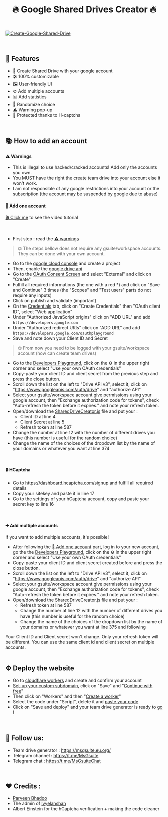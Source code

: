 <h1 align="center">🔥 Google Shared Drives Creator 🔥<br></h1> 

<br />

<!-- > ## A simple script to automate the Google Shared Drives creation. -->
[![Create-Google-Shared-Drive](https://i.imgur.com/GB6clwg.png)](https://github.com/MsGsuite/MsGsuite)

<br />


## 📜 Features
- 🔭 Create Shared Drive with your google account 
- 🛠 100% customizable
- 🖼 User-friendly UI
- ⚙️ Add multiple accounts
- 📊 Add statistics
- 🎲 Randomize choice
- ⚠ Warning pop-up
- 🔐 Protected thanks to H-captcha

<br />

<!-- [![Indrajeet's github stats](https://github-readme-stats.vercel.app/api?username=msgsuite&count_private=true&include_all_commits=true&theme=radical)](https://t.me/msgsuite)-->

## 📚 How to add an account
#### ⚠️ Warnings
 - This is illegal to use hacked/cracked accounts! Add only the accounts you own.
 - You MUST have the right the create team drive into your account else it won't work.
 - I am not responsible of any google restrictions into your account or the subscription (the account may be suspended by google due to abuse)

#### 📙 Add one account
[🎬 Click me](https://drive.google.com/file/d/1mn6Hq_tON6ek0u36bWtq0IhOEO6Hfw3v)  to see the video tutorial

<br/>

- First step : read the [⚠️ warnings](https://github.com/MsGsuite/MsGsuite#%EF%B8%8F-warnings)
> ⏣ The steps bellow does not require any gsuite/workspace accounts. They can be done with your own account.


- Go to the [google cloud console](https://console.developers.google.com/apis/credentials) and create a project  
- Then, enable the [google drive api](https://console.developers.google.com/apis/library/drive.googleapis.com?q=drive)
- Go to the [OAuth Consent Screen](https://console.cloud.google.com/apis/credentials/consent) and select "External" and click on "Create"
- Fulfill all required informations (the one with a red *) and click on "Save and Continue" 3 times (the "Scopes" and "Test users" parts do not require any inputs) 
- Click on publish and validate (important)
- On the [Credentials](https://console.cloud.google.com/apis/credentials) tab, click on "Create Credentials" then "OAuth client ID", select "Web application"
- Under "Authorized JavaScript origins" click on "ADD URL" and add `https://developers.google.com` 
- Under "Authorized redirect URIs" click on "ADD URL" and add `https://developers.google.com/oauthplayground`
- Save and note down your Client ID and Secret
> ⏣ From now you need to be logged with your gsuite/workspace account (how can create team drives)
- Go to the [Developers Playground](https://developers.google.com/oauthplayground), click on the ⚙️ in the upper right corner and select "Use your own OAuth credentials" 
- Copy-paste your client ID and client secret from the previous step and press the close button.
- Scroll down the list on the left to "Drive API v3", select it, click on "https://www.googleapis.com/auth/drive" and "authorize API"
- Select your gsuite/workspace account give permissions using your google account, then "Exchange authorization code for tokens", check "Auto-refresh the token before it expires." and note your refresh token.
- Open/download the [SharedDriveCreator.js](https://github.com/MsGsuite/MsGsuite/blob/main/SharedDriveCreator.js) file and put your :
    - Client ID at line 4
    - Client Secret at line 5
    - Refresh token at line 587
- Change the number at line 12 with the number of different drives you have (this number is useful for the random choice)
- Change the name of the choices of the dropdown list by the name of your domains or whatever you want at line 374



<br />

#### 🔒 HCaptcha
- Go to https://dashboard.hcaptcha.com/signup and fulfill all required details
- Copy your sitekey and paste it in line 17
- Go to the settings of your hCaptcha account, copy and paste your secret key to line 16

<br />

#### ➕ Add multiple accounts
If you want to add multiple accounts, it's possible!

- After following the [📙  Add one account](https://github.com/MsGsuite/MsGsuite#-add-an-account) part, log in to your new account, go the the [Developers Playground](https://developers.google.com/oauthplayground), click on the ⚙️ in the upper right corner and select "Use your own OAuth credentials"
- Copy-paste your client ID and client secret created before and press the close button.
- Scroll down the list on the left to "Drive API v3", select it, click on "https://www.googleapis.com/auth/drive" and "authorize API"
- Select your gsuite/workspace account give permissions using your google account, then "Exchange authorization code for tokens", check "Auto-refresh the token before it expires." and note your refresh token.
- Open/download the SharedDriveCreator.js  file and put your :
    - Refresh token at line 587
    - Change the number at line 12 with the number of different drives you have (this number is useful for the random choice)
    - Change the name of the choices of the dropdown list by the name of your domains or whatever you want at line 375 and following

Your Client ID and Client secret won't change. Only your refresh token will be different. You can use the same client id and client secret on multiple accounts.
<br />
<br />




## ⚙️ Deploy the website 
* Go to [cloudflare workers](https://workers.cloudflare.com/) and create and confirm your account
* [Set-up your custom subdomain](https://i.imgur.com/5g6MWG7.png), click on "Save" and "[Continue with free](https://i.imgur.com/pFR63in.png)"
* Then click on "Workers" and then "[Create a worker](https://i.imgur.com/8VExHx2.png)"<br />
* Select the code under "Script", delete it and [paste your code](https://i.imgur.com/q2P8Xt5.png)
* Click on "Save and deploy" and your team drive generator is ready to [go](https://td.msgsuite.workers.dev) !
<br />


## 📢 Follow us:
- Team drive generator : https://msgsuite.eu.org/
- Telegram channel : https://t.me/MsGsuite
- Telegram chat : https://t.me/MsGsuiteChat

<br />

## ❤️ Credits :
* [Parveen Bhadoo](https://gitlab.com/ParveenBhadooOfficial/create-google-shared-drive)
* The admin of [lvyelanshan](https://t.me/lvyelanshan_share)
* Albert Einstein for the hCaptcha verification + making the code cleaner

